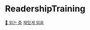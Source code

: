 # ReadershipTraining


[📗 읽는 중](../../issues?q=is%3Aissue+is%3Aopen+label%3A%22%F0%9F%93%97+%EC%9D%BD%EB%8A%94+%EC%A4%91%22)
[재밌게 읽음](../../issues?q=is%3Aissue+is%3Aopen+label%3A%22%EC%9E%AC%EB%B0%8C%EA%B2%8C+%EC%9D%BD%EC%9D%8C%22)
